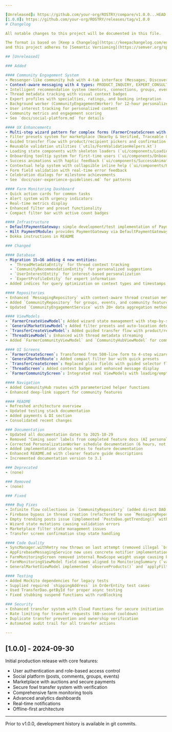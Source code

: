 ```yaml
---

[Unreleased]: https://github.com/your-org/ROSTRY/compare/v1.0.0...HEAD
[1.0.0]: https://github.com/your-org/ROSTRY/releases/tag/v1.0.0
# Changelog

All notable changes to this project will be documented in this file.

The format is based on [Keep a Changelog](https://keepachangelog.com/en/1.0.0/),
and this project adheres to [Semantic Versioning](https://semver.org/spec/v2.0.0.html).

## [Unreleased]

### Added

#### Community Engagement System
- Messenger-like community hub with 4-tab interface (Messages, Discover, Feed, My Groups)
- Context-aware messaging with 4 types: PRODUCT_INQUIRY, EXPERT_CONSULT, BREEDING_DISCUSSION, GENERAL
- Intelligent recommendation system (mentors, connections, groups, events, experts, posts)
- Thread metadata tracking with visual context badges
- Expert profiles with specialties, ratings, and booking integration
- Background worker (CommunityEngagementWorker) for 12-hour personalized recommendations
- User interest tracking for personalized content
- Community metrics and engagement scoring
- See `docs/social-platform.md` for details

#### UX Enhancements
- Multi-step wizard pattern for complex forms (FarmerCreateScreen with 4 steps: BASICS → DETAILS → MEDIA → REVIEW)
- Filter presets system for marketplace (Nearby & Verified, Traceable Only, Budget Friendly, Premium)
- Guided transfer flow with product/recipient pickers and confirmation steps
- Reusable validation utilities (`utils/FormValidationHelpers.kt`)
- Loading state components with skeleton loaders (`ui/components/LoadingStates.kt`)
- Onboarding tooltip system for first-time users (`ui/components/OnboardingTooltips.kt`)
- Success animations with haptic feedback (`ui/components/SuccessAnimations.kt`)
- Contextual help system with collapsible inline help (`ui/components/HelpComponents.kt`)
- Form field validation with real-time error feedback
- Celebration dialogs for milestone achievements
- See `docs/user-experience-guidelines.md` for patterns

#### Farm Monitoring Dashboard
- Quick action cards for common tasks
- Alert system with urgency indicators
- Real-time metrics display
- Enhanced filter and preset functionality
- Compact filter bar with active count badges

#### Infrastructure
- DefaultPaymentGateway: simple development/test implementation of PaymentGateway
- Hilt PaymentModule: provides PaymentGateway via DefaultPaymentGateway
- Dokka instructions in README

### Changed

#### Database
- Migration 15→16 adding 4 new entities:
  - `ThreadMetadataEntity` for thread context tracking
  - `CommunityRecommendationEntity` for personalized suggestions
  - `UserInterestEntity` for interest-based personalization
  - `ExpertProfileEntity` for expert information
- Added indices for query optimization on context types and timestamps

#### Repositories
- Enhanced `MessagingRepository` with context-aware thread creation methods
- Added `CommunityRepository` for groups, events, and community features
- Updated `CommunityEngagementService` with 20+ data aggregation methods

#### ViewModels
- `FarmerCreateViewModel`: Added wizard state management with step-by-step validation
- `GeneralMarketViewModel`: Added filter presets and auto-location detection
- `TransferCreateViewModel`: Added guided transfer flow with product/recipient selection
- `ThreadViewModel`: Enhanced with thread metadata streaming
- Added `FarmerCommunityViewModel` and `CommunityHubViewModel` for community features

#### UI Screens
- `FarmerCreateScreen`: Transformed from 500-line form to 4-step wizard
- `GeneralMarketRoute`: Added compact filter bar with quick presets
- `TransferCreateScreen`: Replaced plain fields with guided selector flow
- `ThreadScreen`: Added context badges and enhanced message display
- `FarmerCommunityScreen`: Integrated real ViewModels with loading/empty states

#### Navigation
- Added CommunityHub routes with parameterized helper functions
- Enhanced deep-link support for community features

#### README
- Refreshed architecture overview
- Updated testing stack documentation
- Added payments & DI section
- Consolidated recent changes

### Documentation
- Updated all documentation dates to 2025-10-29
- Removed "Coming soon" labels from completed feature docs (AI personalization, gamification, traceability, worker catalog, export utilities)
- Corrected PersonalizationWorker schedule documentation (6 hours, not 12 hours)
- Added implementation status notes to feature documentation
- Enhanced README.md with clearer feature guide descriptions
- Incremented documentation version to 3.1

### Deprecated
- (none)

### Removed
- (none)

### Fixed

#### Bug Fixes
- Infinite flow collections in `CommunityRepository` (added direct DAO query methods)
- Firebase bypass in thread creation (refactored to use `MessagingRepository.createThreadWithContext()`)
- Empty trending posts issue (implemented `PostsDao.getTrending()` with engagement-based SQL)
- Wizard state mutations causing validation errors
- Marketplace filter state management issues
- Transfer screen confirmation step state handling

#### Code Quality
- SyncManager.withRetry now throws on last attempt (removed illegal `break`)
- AppFirebaseMessagingService now uses concrete notifier implementations and proper methods
- FarmMonitoringScreen removed internal RowScope weight usage causing build failures
- FarmMonitoringViewModel field names aligned to MonitoringSummary (`vaccinationDue`, `vaccinationOverdue`) and simplified combine
- GeneralMarketViewModel implemented `observeProducts()` and `applyFilters()` and aligned age group mapping

#### Testing
- Added Mockito dependencies for legacy tests
- Supplied required `shippingAddress` in OrderEntity test cases
- Used TransferDao.getById for proper async testing
- Fixed stubbing suspend functions with runBlocking

### Security
- Enhanced transfer system with Cloud Functions for secure initiation
- Rate limiting for transfer requests (60-second cooldown)
- Duplicate transfer prevention and ownership verification
- Automated audit trail for all transfer actions

---
```


## [1.0.0] - 2024-09-30

Initial production release with core features:
- User authentication and role-based access control
- Social platform (posts, comments, groups, events)
- Marketplace with auctions and secure payments
- Secure fowl transfer system with verification
- Comprehensive farm monitoring tools
- Advanced analytics dashboards
- Real-time notifications
- Offline-first architecture

---

Prior to v1.0.0, development history is available in git commits.
